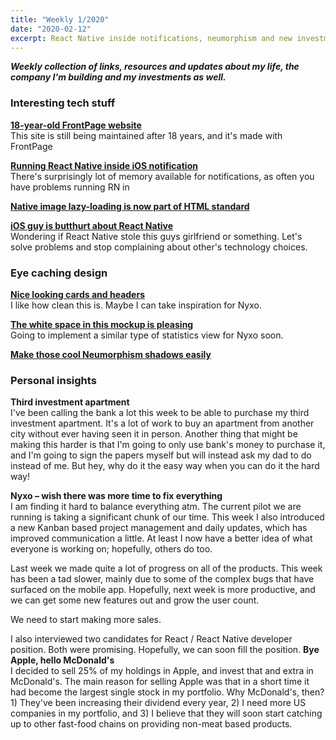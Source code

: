 ```yaml
---
title: "Weekly 1/2020"
date: "2020-02-12"
excerpt: React Native inside notifications, neumorphism and new investment apartments
---
```


_**Weekly collection of links, resources and updates about my life, the company I'm building and my investments as well.**_

### Interesting tech stuff

**[18-year-old FrontPage website](http://www.fmboschetto.it/)**  
This site is still being maintained after 18 years, and it's made with FrontPage

**[Running React Native inside iOS notification](https://twitter.com/mikediarmid/status/1225876839001927680)**  
There's surprisingly lot of memory available for notifications, as often you have problems running RN in

**[Native image lazy-loading is now part of HTML standard](https://github.com/whatwg/html/pull/3752#issuecomment-585202516)**

**[iOS guy is butthurt about React Native](https://twitter.com/sandofsky/status/1226299695724580864)**  
Wondering if React Native stole this guys girlfriend or something. Let's solve problems and stop complaining about other's technology choices.

### Eye caching design

**[Nice looking cards and headers](https://dribbble.com/shots/9659984-Mobile-App-Mail-Service)**  
I like how clean this is. Maybe I can take inspiration for Nyxo.

**[The white space in this mockup is pleasing](https://dribbble.com/shots/9841566-Daily-statistic-mobile-dashboard)**  
Going to implement a similar type of statistics view for Nyxo soon.

**[Make those cool Neumorphism shadows easily](https://neumorphism.io/#55b9f3)**

### Personal insights

**Third investment apartment**  
I've been calling the bank a lot this week to be able to purchase my third investment apartment. It's a lot of work to buy an apartment from another city without ever having seen it in person. Another thing that might be making this harder is that I'm going to only use bank's money to purchase it, and I'm going to sign the papers myself but will instead ask my dad to do instead of me. But hey, why do it the easy way when you can do it the hard way!

**Nyxo – wish there was more time to fix everything**  
I am finding it hard to balance everything atm. The current pilot we are running is taking a significant chunk of our time. This week I also introduced a new Kanban based project management and daily updates, which has improved communication a little. At least I now have a better idea of what everyone is working on; hopefully, others do too.

Last week we made quite a lot of progress on all of the products. This week has been a tad slower, mainly due to some of the complex bugs that have surfaced on the mobile app. Hopefully, next week is more productive, and we can get some new features out and grow the user count.

We need to start making more sales.

I also interviewed two candidates for React / React Native developer position. Both were promising. Hopefully, we can soon fill the position.
**Bye Apple, hello McDonald's**  
I decided to sell 25% of my holdings in Apple, and invest that and extra in McDonald's. The main reason for selling Apple was that in a short time it had become the largest single stock in my portfolio. Why McDonald's, then? 1) They've been increasing their dividend every year, 2) I need more US companies in my portfolio, and 3) I believe that they will soon start catching up to other fast-food chains on providing non-meat based products.
